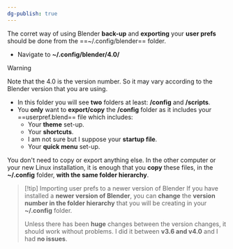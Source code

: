 ```yaml
---
dg-publish: true
---
```

The corret way of using Blender **back-up** and **exporting** your **user prefs** should be done from the ==~/.config/blender== folder.

- Navigate to **~/.config/blender/4.0/**
> [!warning] 
> Note that the 4.0 is the version number. So it may vary according to the Blender version that you are using.

- In this folder you will see **two** folders at least: **/config** and **/scripts**.
- You **only** want to **export/copy** the **/config** folder as it includes your ==userpref.blend== file which includes:
	- Your **theme** set-up.
	- Your **shortcuts**.
	- I am not sure but I suppose your **startup file**.
	- Your **quick menu** set-up.

You don't need to copy or export anything else. In the other computer or your new Linux installation, it is enough that you **copy** these files, in the **~/.config** folder, **with the same folder hierarchy**. 

> [!tip] Importing user prefs to a newer version of Blender
> If you have installed a **newer version of Blender**, you can **change** the **version number in the folder hierarchy** that you will be creating in your **~/.config** folder. 
> 
> Unless there has been **huge** changes between the version changes, it should work without problems. I did it between **v3.6 and v4.0** and I had **no issues**.